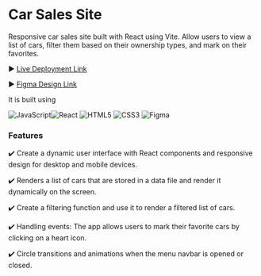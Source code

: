 <h1>Car Sales Site</h1>

Responsive car sales site built with React using Vite. Allow users to view a list of cars, filter them based on their ownership types, and mark on their favorites.<br>


:arrow_forward: [Live Deployment Link](https://car-sales-site.vercel.app/)

:arrow_forward: [Figma Design Link](https://www.figma.com/file/qhHkkzlsyzNZnaOpZuRSHJ/Cars-Layout?node-id=0-1&t=aGvEXQKd4Yww466h-0)


It is built using <br>

 ![JavaScript](https://img.shields.io/badge/javascript-%23323330.svg?style=for-the-badge&logo=javascript&logoColor=%23F7DF1E)![React](https://img.shields.io/badge/react-%2320232a.svg?style=for-the-badge&logo=react&logoColor=%2361DAFB) ![HTML5](https://img.shields.io/badge/html5-%23E34F26.svg?style=for-the-badge&logo=html5&logoColor=white) ![CSS3](https://img.shields.io/badge/css3-%231572B6.svg?style=for-the-badge&logo=css3&logoColor=white) ![Figma](https://img.shields.io/badge/figma-%23F24E1E.svg?style=for-the-badge&logo=figma&logoColor=white)
 <br>

### Features
:heavy_check_mark: Create a dynamic user interface with React components and responsive design for desktop and mobile devices.

:heavy_check_mark: Renders a list of cars that are stored in a data file and render it dynamically on the screen.

:heavy_check_mark: Create a filtering function and use it to render a filtered list of cars.

:heavy_check_mark: Handling events: The app allows users to mark their favorite cars by clicking on a heart icon.

:heavy_check_mark: Circle transitions and animations when the menu navbar is opened or closed.

<!--
### Credits
:arrow_right: This landing page Figma design was created by Gary Simon as part of his course ["From Figma to code"](https://scrimba.com/learn/figmatocode).

:arrow_right: I built the app in Vanilla JS, then rebuilt it in React afterwards.--!>


